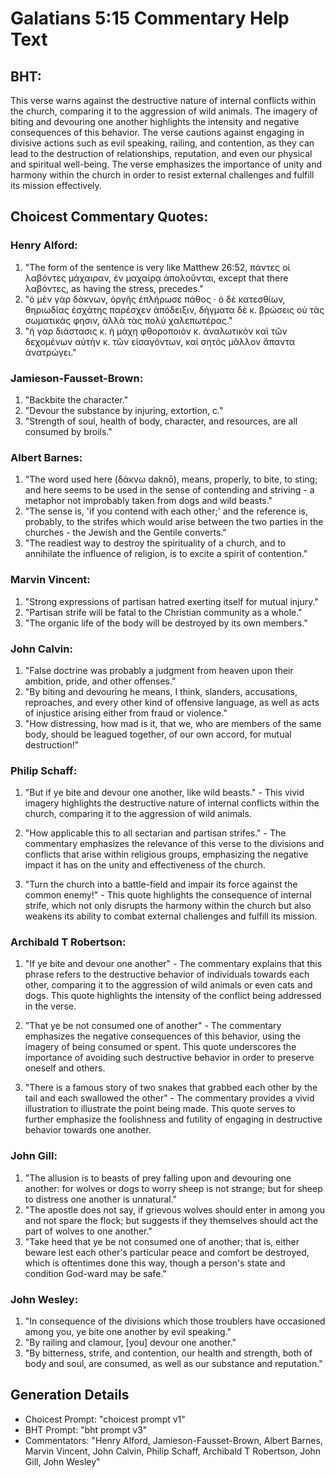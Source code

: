# Galatians 5:15 Commentary Help Text

## BHT:
This verse warns against the destructive nature of internal conflicts within the church, comparing it to the aggression of wild animals. The imagery of biting and devouring one another highlights the intensity and negative consequences of this behavior. The verse cautions against engaging in divisive actions such as evil speaking, railing, and contention, as they can lead to the destruction of relationships, reputation, and even our physical and spiritual well-being. The verse emphasizes the importance of unity and harmony within the church in order to resist external challenges and fulfill its mission effectively.

## Choicest Commentary Quotes:
### Henry Alford:
1. "The form of the sentence is very like Matthew 26:52, πάντες οἱ λαβόντες μάχαιραν, ἐν μαχαίρᾳ ἀπολοῦνται, except that there λαβόντες, as having the stress, precedes." 
2. "ὁ μὲν γὰρ δάκνων, ὀργῆς ἐπλήρωσε πάθος · ὁ δὲ κατεσθίων, θηριωδίας ἐσχάτης παρέσχεν ἀπόδειξιν, δήγματα δὲ κ. βρώσεις οὐ τὰς σωματικάς φησιν, ἀλλὰ τὰς πολὺ χαλεπωτέρας." 
3. "ἡ γὰρ διάστασις κ. ἡ μάχη φθοροποιὸν κ. ἀναλωτικὸν καὶ τῶν δεχομένων αὐτὴν κ. τῶν εἰσαγόντων, καὶ σητὸς μᾶλλον ἅπαντα ἀνατρώγει."

### Jamieson-Fausset-Brown:
1. "Backbite the character." 
2. "Devour the substance by injuring, extortion, c." 
3. "Strength of soul, health of body, character, and resources, are all consumed by broils."

### Albert Barnes:
1. "The word used here (δάκνω daknō), means, properly, to bite, to sting; and here seems to be used in the sense of contending and striving - a metaphor not improbably taken from dogs and wild beasts."
2. "The sense is, 'if you contend with each other;' and the reference is, probably, to the strifes which would arise between the two parties in the churches - the Jewish and the Gentile converts."
3. "The readiest way to destroy the spirituality of a church, and to annihilate the influence of religion, is to excite a spirit of contention."

### Marvin Vincent:
1. "Strong expressions of partisan hatred exerting itself for mutual injury."
2. "Partisan strife will be fatal to the Christian community as a whole."
3. "The organic life of the body will be destroyed by its own members."

### John Calvin:
1. "False doctrine was probably a judgment from heaven upon their ambition, pride, and other offenses."
2. "By biting and devouring he means, I think, slanders, accusations, reproaches, and every other kind of offensive language, as well as acts of injustice arising either from fraud or violence."
3. "How distressing, how mad is it, that we, who are members of the same body, should be leagued together, of our own accord, for mutual destruction!"

### Philip Schaff:
1. "But if ye bite and devour one another, like wild beasts." - This vivid imagery highlights the destructive nature of internal conflicts within the church, comparing it to the aggression of wild animals. 

2. "How applicable this to all sectarian and partisan strifes." - The commentary emphasizes the relevance of this verse to the divisions and conflicts that arise within religious groups, emphasizing the negative impact it has on the unity and effectiveness of the church.

3. "Turn the church into a battle-field and impair its force against the common enemy!" - This quote highlights the consequence of internal strife, which not only disrupts the harmony within the church but also weakens its ability to combat external challenges and fulfill its mission.

### Archibald T Robertson:
1. "If ye bite and devour one another" - The commentary explains that this phrase refers to the destructive behavior of individuals towards each other, comparing it to the aggression of wild animals or even cats and dogs. This quote highlights the intensity of the conflict being addressed in the verse.

2. "That ye be not consumed one of another" - The commentary emphasizes the negative consequences of this behavior, using the imagery of being consumed or spent. This quote underscores the importance of avoiding such destructive behavior in order to preserve oneself and others.

3. "There is a famous story of two snakes that grabbed each other by the tail and each swallowed the other" - The commentary provides a vivid illustration to illustrate the point being made. This quote serves to further emphasize the foolishness and futility of engaging in destructive behavior towards one another.

### John Gill:
1. "The allusion is to beasts of prey falling upon and devouring one another: for wolves or dogs to worry sheep is not strange; but for sheep to distress one another is unnatural."
2. "The apostle does not say, if grievous wolves should enter in among you and not spare the flock; but suggests if they themselves should act the part of wolves to one another."
3. "Take heed that ye be not consumed one of another; that is, either beware lest each other's particular peace and comfort be destroyed, which is oftentimes done this way, though a person's state and condition God-ward may be safe."

### John Wesley:
1. "In consequence of the divisions which those troublers have occasioned among you, ye bite one another by evil speaking."
2. "By railing and clamour, [you] devour one another."
3. "By bitterness, strife, and contention, our health and strength, both of body and soul, are consumed, as well as our substance and reputation."


## Generation Details
- Choicest Prompt: "choicest prompt v1"
- BHT Prompt: "bht prompt v3"
- Commentators: "Henry Alford, Jamieson-Fausset-Brown, Albert Barnes, Marvin Vincent, John Calvin, Philip Schaff, Archibald T Robertson, John Gill, John Wesley"

